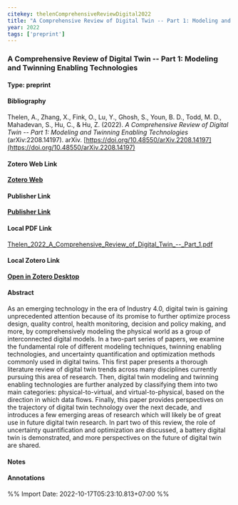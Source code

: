 ```yaml
---
citekey: thelenComprehensiveReviewDigital2022  
title: "A Comprehensive Review of Digital Twin -- Part 1: Modeling and Twinning Enabling Technologies"
year: 2022
tags: ['preprint']
---
```


### A Comprehensive Review of Digital Twin -- Part 1: Modeling and Twinning Enabling Technologies  

#### Type: preprint

#### Bibliography
  
Thelen, A., Zhang, X., Fink, O., Lu, Y., Ghosh, S., Youn, B. D., Todd, M. D., Mahadevan, S., Hu, C., & Hu, Z. (2022). _A Comprehensive Review of Digital Twin -- Part 1: Modeling and Twinning Enabling Technologies_ (arXiv:2208.14197). arXiv. [https://doi.org/10.48550/arXiv.2208.14197](https://doi.org/10.48550/arXiv.2208.14197)  
  

#### Zotero Web Link
[**Zotero Web**](http://zotero.org/users/242940/items/FXSERGFX)  

#### Publisher Link
[**Publisher Link**](http://arxiv.org/abs/2208.14197)  

#### Local PDF Link
[Thelen_2022_A_Comprehensive_Review_of_Digital_Twin_--_Part_1.pdf](file:///C:/Users/User/Zotero/storage/I98YBCAI/Thelen_2022_A_Comprehensive_Review_of_Digital_Twin_--_Part_1.pdf)  

#### Local Zotero Link
[**Open in Zotero Desktop**](zotero://select/library/items/FXSERGFX)  

#### Abstract

As an emerging technology in the era of Industry 4.0, digital twin is gaining unprecedented attention because of its promise to further optimize process design, quality control, health monitoring, decision and policy making, and more, by comprehensively modeling the physical world as a group of interconnected digital models. In a two-part series of papers, we examine the fundamental role of different modeling techniques, twinning enabling technologies, and uncertainty quantification and optimization methods commonly used in digital twins. This first paper presents a thorough literature review of digital twin trends across many disciplines currently pursuing this area of research. Then, digital twin modeling and twinning enabling technologies are further analyzed by classifying them into two main categories: physical-to-virtual, and virtual-to-physical, based on the direction in which data flows. Finally, this paper provides perspectives on the trajectory of digital twin technology over the next decade, and introduces a few emerging areas of research which will likely be of great use in future digital twin research. In part two of this review, the role of uncertainty quantification and optimization are discussed, a battery digital twin is demonstrated, and more perspectives on the future of digital twin are shared.


#### Notes


#### Annotations


%% Import Date: 2022-10-17T05:23:10.813+07:00 %%
